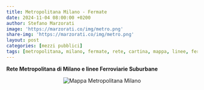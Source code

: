 ```yaml
---
title: Metropolitana Milano - Fermate
date: 2024-11-04 08:00:00 +0200
author: Stefano Marzorati
image: 'https://marzorati.co/img/metro.png'
share-img: 'https://marzorati.co/img/metro.png'
layout: post
categories: [mezzi pubblici]
tags: [metropolitana, milano, fermate, rete, cartina, mappa, linee, ferroviarie, suburbane]
---
```

**Rete Metropolitana di Milano e linee Ferroviarie Suburbane**   

<center><img src="https://marzorati.co/img/post/metropolitana-milano.jpg" alt="Mappa Metropolitana Milano"></center>